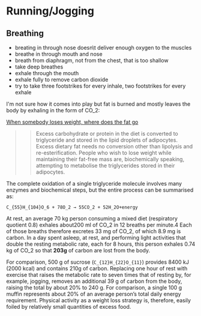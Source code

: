 # Running/Jogging

## Breathing

- breating in through nose doesn\t deliver enough oxygen to the muscles
- breathe in through mouth and nose
- breath from diaphragm, not from the chest, that is too shallow
- take deep breathes
- exhale through the mouth
- exhale fully to remove carbon dioxide
- try to take three footstrikes for every inhale, two footstrikes for every exhale

I'm not sure how it comes into play but fat is burned and mostly leaves the body by exhaling in the form of CO_2:

[When somebody loses weight, where does the fat go](http://www.bmj.com/content/349/bmj.g7257)

>> Excess carbohydrate or protein in the diet is converted to triglyceride and stored in the lipid droplets of adipocytes. Excess dietary fat needs no conversion other than lipolysis and re-esterification. People who wish to lose weight while maintaining their fat-free mass are, biochemically speaking, attempting to metabolise the triglycerides stored in their adipocytes.

The complete oxidation of a single triglyceride molecule involves many enzymes and biochemical steps, but the entire process can be summarised as:

```mathtex
C_{55}H_{104}O_6 + 78O_2 → 55CO_2 + 52H_2O+energy
```

At rest, an average 70 kg person consuming a mixed diet (respiratory quotient 0.8) exhales about200 ml of CO_2 in 12 breaths per minute.4 Each of those breaths therefore excretes 33 mg of CO_2, of which 8.9 mg is carbon. In a day spent asleep, at rest, and performing light activities that double the resting metabolic rate, each for 8 hours, this person exhales 0.74 kg of CO_2 so that **203g** of carbon are lost from the body.

For comparison, 500 g of sucrose (`C_{12}H_{22}O_{11}`) provides 8400 kJ (2000 kcal) and contains 210g of carbon. Replacing one hour of rest with exercise that raises the metabolic rate to seven times that of resting by, for example, jogging, removes an additional 39 g of carbon from the body, raising the total by about 20% to 240 g. For comparison, a single 100 g muffin represents about 20% of an average person’s total daily energy requirement. Physical activity as a weight loss strategy is, therefore, easily foiled by relatively small quantities of excess food.



